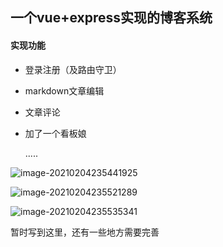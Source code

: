 ## 一个vue+express实现的博客系统

#### 实现功能

- 登录注册（及路由守卫）

- markdown文章编辑

- 文章评论

- 加了一个看板娘

  .....

![image-20210204235441925](C:\Users\l'x\AppData\Roaming\Typora\typora-user-images\image-20210204235441925.png)





![image-20210204235521289](C:\Users\l'x\AppData\Roaming\Typora\typora-user-images\image-20210204235521289.png)





![image-20210204235535341](C:\Users\l'x\AppData\Roaming\Typora\typora-user-images\image-20210204235535341.png)







暂时写到这里，还有一些地方需要完善

